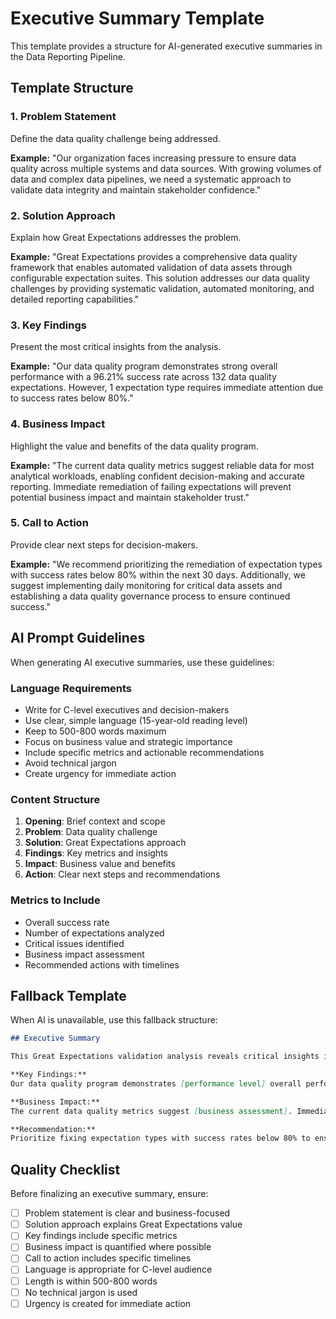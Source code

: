 # Executive Summary Template

This template provides a structure for AI-generated executive summaries in the Data Reporting Pipeline.

## Template Structure

### 1. Problem Statement
Define the data quality challenge being addressed.

**Example:**
"Our organization faces increasing pressure to ensure data quality across multiple systems and data sources. With growing volumes of data and complex data pipelines, we need a systematic approach to validate data integrity and maintain stakeholder confidence."

### 2. Solution Approach
Explain how Great Expectations addresses the problem.

**Example:**
"Great Expectations provides a comprehensive data quality framework that enables automated validation of data assets through configurable expectation suites. This solution addresses our data quality challenges by providing systematic validation, automated monitoring, and detailed reporting capabilities."

### 3. Key Findings
Present the most critical insights from the analysis.

**Example:**
"Our data quality program demonstrates strong overall performance with a 96.21% success rate across 132 data quality expectations. However, 1 expectation type requires immediate attention due to success rates below 80%."

### 4. Business Impact
Highlight the value and benefits of the data quality program.

**Example:**
"The current data quality metrics suggest reliable data for most analytical workloads, enabling confident decision-making and accurate reporting. Immediate remediation of failing expectations will prevent potential business impact and maintain stakeholder trust."

### 5. Call to Action
Provide clear next steps for decision-makers.

**Example:**
"We recommend prioritizing the remediation of expectation types with success rates below 80% within the next 30 days. Additionally, we suggest implementing daily monitoring for critical data assets and establishing a data quality governance process to ensure continued success."

## AI Prompt Guidelines

When generating AI executive summaries, use these guidelines:

### Language Requirements
- Write for C-level executives and decision-makers
- Use clear, simple language (15-year-old reading level)
- Keep to 500-800 words maximum
- Focus on business value and strategic importance
- Include specific metrics and actionable recommendations
- Avoid technical jargon
- Create urgency for immediate action

### Content Structure
1. **Opening**: Brief context and scope
2. **Problem**: Data quality challenge
3. **Solution**: Great Expectations approach
4. **Findings**: Key metrics and insights
5. **Impact**: Business value and benefits
6. **Action**: Clear next steps and recommendations

### Metrics to Include
- Overall success rate
- Number of expectations analyzed
- Critical issues identified
- Business impact assessment
- Recommended actions with timelines

## Fallback Template

When AI is unavailable, use this fallback structure:

```markdown
## Executive Summary

This Great Expectations validation analysis reveals critical insights into our data quality program's performance across [N] validation suites monitoring [X] data quality expectations.

**Key Findings:**
Our data quality program demonstrates [performance level] overall performance with a [X]% success rate, indicating [assessment]. However, [N] expectation types require immediate attention due to success rates below 80%.

**Business Impact:**
The current data quality metrics suggest [business assessment]. Immediate remediation of failing expectations is recommended to maintain data trust and prevent potential business impact.

**Recommendation:**
Prioritize fixing expectation types with success rates below 80% to ensure comprehensive data quality coverage and maintain stakeholder confidence in our data assets.
```

## Quality Checklist

Before finalizing an executive summary, ensure:

- [ ] Problem statement is clear and business-focused
- [ ] Solution approach explains Great Expectations value
- [ ] Key findings include specific metrics
- [ ] Business impact is quantified where possible
- [ ] Call to action includes specific timelines
- [ ] Language is appropriate for C-level audience
- [ ] Length is within 500-800 words
- [ ] No technical jargon is used
- [ ] Urgency is created for immediate action
